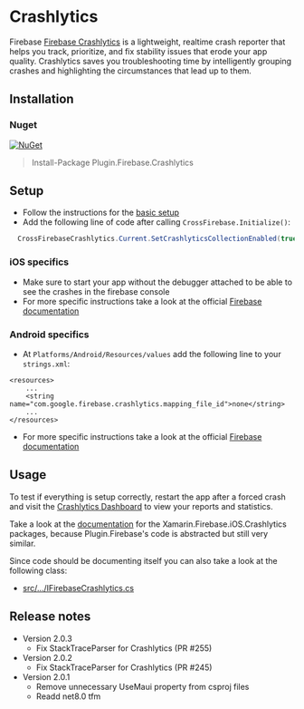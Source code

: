 # Crashlytics

Firebase [Firebase Crashlytics](https://firebase.google.com/docs/crashlytics) is a lightweight, realtime crash reporter that helps you track, prioritize, and fix stability issues that erode your app quality. Crashlytics saves you troubleshooting time by intelligently grouping crashes and highlighting the circumstances that lead up to them.

## Installation
### Nuget
[![NuGet](https://img.shields.io/nuget/v/plugin.firebase.crashlytics.svg?maxAge=86400&style=flat)](https://www.nuget.org/packages/Plugin.Firebase.Crashlytics/)

> Install-Package Plugin.Firebase.Crashlytics

## Setup

- Follow the instructions for the [basic setup](https://github.com/TobiasBuchholz/Plugin.Firebase/blob/master/README.md#basic-setup)
- Add the following line of code after calling `CrossFirebase.Initialize()`:
```c#
  CrossFirebaseCrashlytics.Current.SetCrashlyticsCollectionEnabled(true);
```

### iOS specifics
- Make sure to start your app without the debugger attached to be able to see the crashes in the firebase console
- For more specific instructions take a look at the official [Firebase documentation](https://firebase.google.com/docs/crashlytics/get-started?platform=ios)

### Android specifics

- At `Platforms/Android/Resources/values` add the following line to your `strings.xml`:
```
<resources>
    ...
    <string name="com.google.firebase.crashlytics.mapping_file_id">none</string>
    ...
</resources>
```
- For more specific instructions take a look at the official [Firebase documentation](https://firebase.google.com/docs/crashlytics/get-started?platform=android)

## Usage

To test if everything is setup correctly, restart the app after a forced crash and visit the [Crashlytics Dashboard](https://console.firebase.google.com/u/0/project/_/crashlytics) to view your reports and statistics.

Take a look at the [documentation](https://github.com/xamarin/GoogleApisForiOSComponents/blob/master/docs/Firebase/Crashlytics/GettingStarted.md) for the Xamarin.Firebase.iOS.Crashlytics packages, because Plugin.Firebase's code is abstracted but still very similar.

Since code should be documenting itself you can also take a look at the following class:
- [src/.../IFirebaseCrashlytics.cs](https://github.com/TobiasBuchholz/Plugin.Firebase/blob/master/src/Shared/Crashlytics/IFirebaseCrashlytics.cs)

## Release notes
- Version 2.0.3
  - Fix StackTraceParser for Crashlytics (PR #255)
- Version 2.0.2
  - Fix StackTraceParser for Crashlytics (PR #245)
- Version 2.0.1
  - Remove unnecessary UseMaui property from csproj files
  - Readd net8.0 tfm
